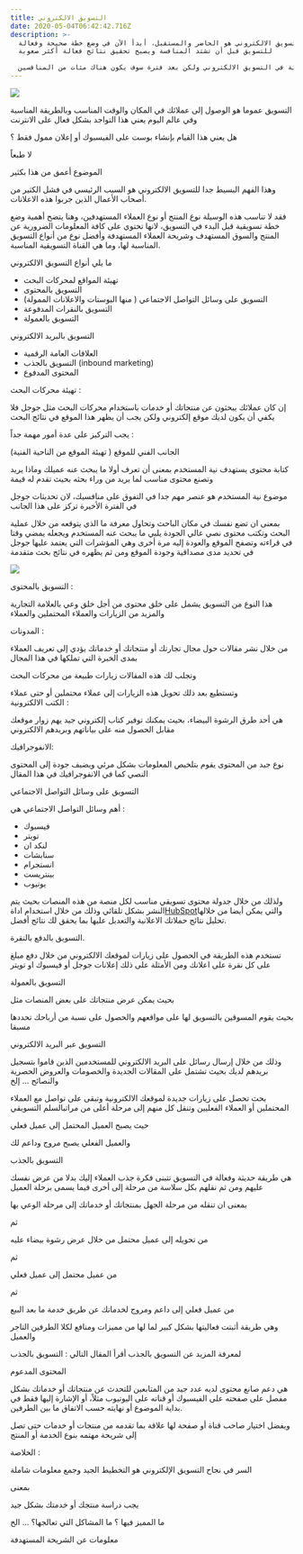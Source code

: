 ```yaml
---
title: التسويق الالكتروني
date: 2020-05-04T06:42:42.716Z
description: >-
  التسويق الالكتروني هو الحاضر والمستقبل، أبدأ الآن في وضع خطة صحيحة وفعالة
  للتسويق قبل أن تشتد المنافسة ويصبح تحقيق نتائج فعالة أكثر صعوبة 

  الآن قد تكون أنت الوحيد في مجالك الذي يطبق الطريقة الحديثة في التسويق الالكتروني ولكن بعد فترة سوف يكون هناك مئات من المنافسين
---
```



![](https://lh6.googleusercontent.com/Ahw9YuijDue8DpxDBgYOdAK9VebDgjqJE_HSMIaIcxQ5H-BmyYffxoiQ4e_fD_68CJ2wxWnW1A2KBe1CxgC1JI_yq8CUS-VEjdIhIuVo2RK4cx-DwvZRJ-_g30vre2eC2YASYArh)



التسويق عموما هو الوصول إلى عملائك في المكان والوقت المناسب وبالطريقة المناسبة وفي عالم اليوم يعني هذا التواجد بشكل فعال على الانترنت



هل يعني هذا القيام بإنشاء بوست على الفيسبوك أو إعلان ممول فقط ؟



لا طبعاً



الموضوع أعمق من هذا بكثير



وهذا الفهم البسيط جدا للتسويق الالكتروني هو السبب الرئيسي في فشل الكثير من أصحاب الأعمال الذين جربوا هذه الاعلانات.



فقد لا تناسب هذه الوسيلة نوع المنتج أو نوع العملاء المستهدفين، وهنا يتضح أهمية وضع خطة تسويقية قبل البدء في التسويق، لانها تحتوي على كافة المعلومات الضرورية عن المنتج والسوق المستهدف وشريحة العملاء المستهدفة وأفضل نوع من أنواع التسويق المناسبة لها، وما هي القناة التسويقية المناسبة.



ما يلي أنواع التسويق الالكتروني



* تهيئة المواقع لمحركات البحث
* التسويق بالمحتوى
* التسويق على وسائل التواصل الاجتماعي ( منها البوستات والاعلانات الممولة)
* التسويق بالنقرات المدفوعة
* التسويق بالعمولة

التسويق بالبريد الالكتروني

* العلاقات العامة الرقمية
* التسويق بالجذب (inbound marketing)
* المحتوى المدفوع



تهيئة محركات البحث :



إن كان عملائك يبحثون عن منتجاتك أو خدمات باستخدام محركات البحث مثل جوجل فلا يكفي أن يكون لديك موقع إلكتروني ولكن يجب أن يظهر هذا الموقع في نتائج البحث



يجب التركيز على عدة أمور مهمة جداً :



الجانب الفني للموقع ( تهيئة الموقع من الناحية الفنية)



كتابة محتوى يستهدف نية المستخدم بمعنى أن تعرف أولا ما يبحث عنه عميلك وماذا يريد وتصنع محتوى مناسب لما يريد من وراء بحثه بحيث تقدم له قيمة



موضوع نية المستخدم هو عنصر مهم جدا في التفوق على منافسيك، لان تحديثات جوجل في الفترة الأخيرة تركز على هذا الجانب



بمعنى ان تضع نفسك في مكان الباحث وتحاول معرفة ما الذي يتوقعه من خلال عملية البحث وتكتب محتوى نصي عالي الجودة يلبي ما يبحث عنه المستخدم ويجعله يمضي وقتا في قراءته وتصفح الموقع والعودة إليه مرة أخرى وهي المؤشرات التي يعتمد عليها جوجل في تحديد مدى مصداقية وجودة الموقع ومن ثم يظهره في نتائج بحث متقدمة





![](https://lh5.googleusercontent.com/PTs9wDInSrIyjRvdFvhOniTAEvzWmogW7f0mrfpQ-gBOArOEsxp5cDkA5FtNT1AQ4-1kxpFn5diR1NMFB2afEFSIuAYT3hltFv_gm7BIYDo_Ra2ryvpZjwlfiDyJHdWdybBvEy2O)

التسويق بالمحتوى :

هذا النوع من التسويق يشمل على خلق محتوى من أجل خلق وعي بالعلامة التجارية والمزيد من الزيارات والعملاء المحتملين والعملاء

المدونات :

من خلال نشر مقالات حول مجال تجارتك أو منتجاتك أو خدماتك يؤدي إلى تعريف العملاء بمدى الخبرة التي تملكها في هذا المجال

وتجلب لك هذه المقالات زيارات طبيعة من محركات البحث

وتستطيع بعد ذلك تحويل هذه الزيارات إلى عملاء محتملين أو حتى عملاء\
الكتب الالكترونية :

هي أحد طرق الرشوة البيضاء، بحيث يمكنك توفير كتاب إلكتروني جيد يهم زوار موقعك مقابل الحصول منه على بياناتهم وبريدهم الالكتروني

الانفوجرافيك:

نوع جيد من المحتوى يقوم بتلخيص المعلومات بشكل مرئي ويضيف جودة إلى المحتوى النصي كما في الانفوجرافيك في هذا المقال

التسويق على وسائل التواصل الاجتماعي

أهم وسائل التواصل الاجتماعي هي :

* فيسبوك
* تويتر
* لنكد ان
* سنابشات
* انستجرام
* بينتريست
* يوتيوب

ولذلك من خلال جدولة محتوى تسويقي مناسب لكل منصة من هذه المنصات بحيث يتم النشر بشكل تلقائي وذلك من خلال استخدام اداة[HubSpot](https://www.hubspot.com/)والتي يمكن أيضا من خلالها تحليل نتائج حملاتك الاعلانية والتعديل عليها بما يحقق لك نتائج أفضل.

التسويق بالدفع بالنقرة.

تستخدم هذه الطريقة في الحصول على زيارات لموقعك الالكتروني من خلال دفع مبلغ على كل نقرة على اعلانك ومن الأمثلة على ذلك إعلانات جوجل أو فيسبوك او تويتر



التسويق بالعمولة

بحيث يمكن عرض منتجاتك على بعض المنصات مثل

بحيث يقوم المسوقين بالتسويق لها على مواقعهم والحصول على نسبة من أرباحك تحددها مسبقا

التسويق عبر البريد الالكتروني

وذلك من خلال إرسال رسائل على البريد الالكتروني للمستخدمين الذين قاموا بتسجيل بريدهم لديك بحيث تشتمل على المقالات الجديدة والخصومات والعروض الحصرية والنصائح … إلخ

بحث تحصل على زيارات جديدة لموقعك الالكترونية وتبقى على تواصل مع العملاء المحتملين أو العملاء الفعليين وتنقل كل منهم إلى مرحلة أعلى من مراتبالسلم التسويقي

حيث يصبح العميل المحتمل إلى عميل فعلي

والعميل الفعلي يصبح مروج وداعم لك

التسويق بالجذب

هي طريقة حديثة وفعالة في التسويق تتبنى فكرة جذب العملاء إليك بدلا من عرض نفسك عليهم ومن ثم نقلهم بكل سلاسة من مرحلة إلى أخرى فيما يسمى برحلة العميل

بمعنى ان تنقله من مرحلة الجهل بمنتجاتك أو خدماتك إلى مرحلة الوعي بها

ثم

من تحويله إلى عميل محتمل من خلال عرض رشوة بيضاء عليه

ثم

من عميل محتمل إلى عميل فعلي

ثم

من عميل فعلي إلى داعم ومروج لخدماتك عن طريق خدمة ما بعد البيع

وهي طريقة أثبتت فعاليتها بشكل كبير لما لها من مميزات ومنافع لكلا الطرفين التاجر والعميل

لمعرفة المزيد عن التسويق بالجذب أقرأ المقال التالي : التسويق بالجذب

المحتوى المدعوم

هي دعم صانع محتوى لديه عدد جيد من المتابعين للتحدث عن منتجاتك أو خدماتك بشكل مفصل على صفحته على الفيسبوك أو قناته على اليوتيوب مثلاً، أو الإشارة إليها فقط في بداية الموضوع أو نهايته حسب الاتفاق ما بين الطرفين.

ويفضل اختيار صاحب قناة أو صفحة لها علاقة بما تقدمه من منتجات أو خدمات حتى تصل إلى شريحة مهتمه بنوع الخدمة أو المنتج



الخلاصة :

السر في نجاح التسويق الإلكتروني هو التخطيط الجيد وجمع معلومات شاملة

بمعنى

يجب دراسة منتجك أو خدمتك بشكل جيد

ما المميز فيها ؟ ما المشاكل التي تعالجها؟ … الخ

معلومات عن الشريحة المستهدفة